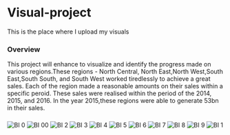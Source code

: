 # Visual-project
This is the place where I upload my visuals
 ### Overview 
This project will enhance to visualize and identify the progress made on various regions.These regions - North Central, North East,North West,South East,South South, and South West worked tiredlessly to achieve a great sales. Each of the region made a reasonable amounts on their sales within a specific peroid. These sales were realised within the period of the 2014, 2015, and 2016. In the year 2015,these regions were able to generate 53bn in their sales.

###  
![BI 0](https://github.com/user-attachments/assets/3c8587dd-a9b2-4747-a807-227c40bc7a8a)
![BI 00](https://github.com/user-attachments/assets/64eaa2dc-4e77-4263-a4c2-98267f2e011a)
![BI 2](https://github.com/user-attachments/assets/de72984e-fe62-4ad8-b9a8-aaf3289e595a)
![BI 3](https://github.com/user-attachments/assets/e76440b3-18ca-41c1-9b2c-c9ae619ee43c)
![BI 4](https://github.com/user-attachments/assets/e43fdbbe-0fd0-49b7-918c-90b89d731f72)
![BI 5](https://github.com/user-attachments/assets/0d36a6b0-dc1e-4b42-ac22-b9ce84702944)
![BI 6](https://github.com/user-attachments/assets/05407140-c8e4-4bfc-841d-6fe7f9d3cce7)
![BI 7](https://github.com/user-attachments/assets/d36f6353-7a66-4e64-bba3-270684aadb51)
![BI 8](https://github.com/user-attachments/assets/101cf5e2-d215-4c93-9c1e-db8fe45f91f2)
![BI 9](https://github.com/user-attachments/assets/18151657-a725-468f-aa0e-3a0e107c067c)
![BI 1](https://github.com/user-attachments/assets/62dc3d0c-8969-4162-83b8-91f93fbe69b6)
